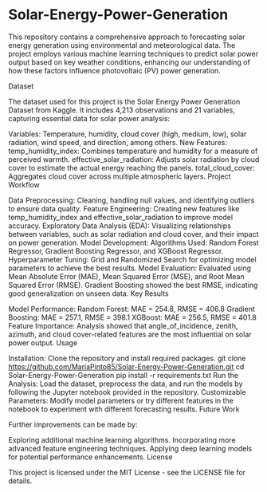 # Solar-Energy-Power-Generation


This repository contains a comprehensive approach to forecasting solar energy generation using environmental and meteorological data. The project employs various machine learning techniques to predict solar power output based on key weather conditions, enhancing our understanding of how these factors influence photovoltaic (PV) power generation.

Dataset

The dataset used for this project is the Solar Energy Power Generation Dataset from Kaggle. It includes 4,213 observations and 21 variables, capturing essential data for solar power analysis:

Variables: Temperature, humidity, cloud cover (high, medium, low), solar radiation, wind speed, and direction, among others.
New Features:
temp_humidity_index: Combines temperature and humidity for a measure of perceived warmth.
effective_solar_radiation: Adjusts solar radiation by cloud cover to estimate the actual energy reaching the panels.
total_cloud_cover: Aggregates cloud cover across multiple atmospheric layers.
Project Workflow

Data Preprocessing: Cleaning, handling null values, and identifying outliers to ensure data quality.
Feature Engineering: Creating new features like temp_humidity_index and effective_solar_radiation to improve model accuracy.
Exploratory Data Analysis (EDA): Visualizing relationships between variables, such as solar radiation and cloud cover, and their impact on power generation.
Model Development:
Algorithms Used: Random Forest Regressor, Gradient Boosting Regressor, and XGBoost Regressor.
Hyperparameter Tuning: Grid and Randomized Search for optimizing model parameters to achieve the best results.
Model Evaluation: Evaluated using Mean Absolute Error (MAE), Mean Squared Error (MSE), and Root Mean Squared Error (RMSE). Gradient Boosting showed the best RMSE, indicating good generalization on unseen data.
Key Results

Model Performance:
Random Forest: MAE = 254.8, RMSE = 406.8
Gradient Boosting: MAE = 257.1, RMSE = 398.1
XGBoost: MAE = 256.5, RMSE = 401.8
Feature Importance: Analysis showed that angle_of_incidence, zenith, azimuth, and cloud cover-related features are the most influential on solar power output.
Usage

Installation: Clone the repository and install required packages.
git clone https://github.com/MariaPinto85/Solar-Energy-Power-Generation.git
cd Solar-Energy-Power-Generation
pip install -r requirements.txt
Run the Analysis: Load the dataset, preprocess the data, and run the models by following the Jupyter notebook provided in the repository.
Customizable Parameters: Modify model parameters or try different features in the notebook to experiment with different forecasting results.
Future Work

Further improvements can be made by:

Exploring additional machine learning algorithms.
Incorporating more advanced feature engineering techniques.
Applying deep learning models for potential performance enhancements.
License

This project is licensed under the MIT License - see the LICENSE file for details.

